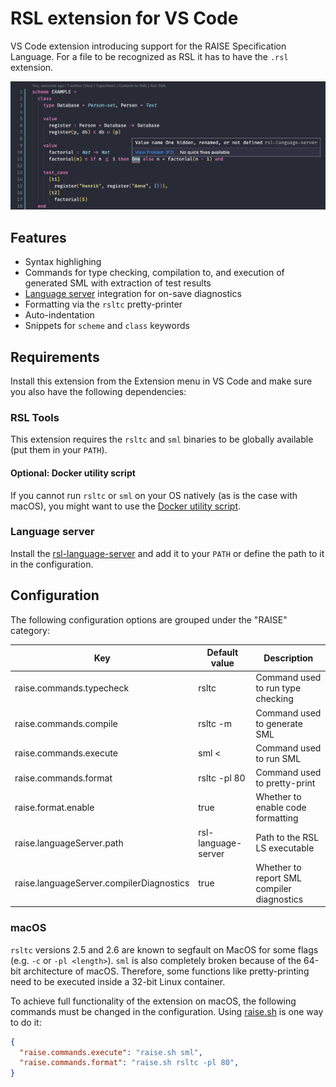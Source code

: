 # RSL extension for VS Code

VS Code extension introducing support for the RAISE Specification Language. For a file to be recognized as RSL it has to have the `.rsl` extension.

![screenshot](./extras/example.png)

## Features

- Syntax highlighing
- Commands for type checking, compilation to, and execution of generated SML with extraction of test results
- [Language server](https://github.com/JakuJ/rsl-language-server) integration for on-save diagnostics
- Formatting via the `rsltc` pretty-printer
- Auto-indentation
- Snippets for `scheme` and `class` keywords

## Requirements

Install this extension from the Extension menu in VS Code and make sure you also have the following dependencies:

### RSL Tools

This extension requires the `rsltc` and `sml` binaries to be globally available (put them in your `PATH`).

#### Optional: Docker utility script

If you cannot run `rsltc` or `sml` on your OS natively (as is the case with macOS), you might want to use the [Docker utility script](https://github.com/JakuJ/raise-docker-util).

### Language server

Install the [rsl-language-server](https://github.com/JakuJ/rsl-language-server) and add it to your `PATH` or define the path to it in the configuration.

## Configuration

The following configuration options are grouped under the "RAISE" category:

| Key | Default value | Description |
|-|-|-|
| raise.commands.typecheck | rsltc | Command used to run type checking |
| raise.commands.compile | rsltc -m | Command used to generate SML |
| raise.commands.execute | sml < | Command used to run SML |
| raise.commands.format | rsltc -pl 80 | Command used to pretty-print |
| raise.format.enable | true | Whether to enable code formatting |
| raise.languageServer.path | rsl-language-server | Path to the RSL LS executable |
| raise.languageServer.compilerDiagnostics | true | Whether to report SML compiler diagnostics |
### macOS

`rsltc` versions 2.5 and 2.6 are known to segfault on MacOS for some flags (e.g. `-c` or `-pl <length>`). `sml` is also completely broken because of the 64-bit architecture of macOS. Therefore, some functions like pretty-printing need to be executed inside a 32-bit Linux container.

To achieve full functionality of the extension on macOS, the following commands must be changed in the configuration. Using [raise.sh](https://github.com/JakuJ/raise-docker-util) is one way to do it:

```json
{
  "raise.commands.execute": "raise.sh sml",
  "raise.commands.format": "raise.sh rsltc -pl 80",
}
```
